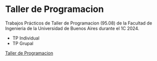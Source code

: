 # Taller de Programacion

Trabajos Prácticos de Taller de Programacion (95.08) de la Facultad de Ingenieria de la Universidad de Buenos Aires durante el 1C 2024.

* TP Individual
* TP Grupal

[Taller de Programacion](https://taller-1-fiuba-rust.github.io/inicio.html)

